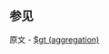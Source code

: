 ## 参见

原文 - [$gt (aggregation)]( https://docs.mongodb.com/manual/reference/operator/aggregation/gt/ )

